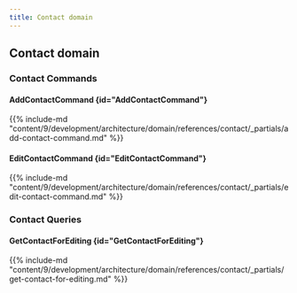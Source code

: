 ```yaml
---
title: Contact domain
---
```


## Contact domain

### Contact Commands

#### AddContactCommand {id="AddContactCommand"}

{{%  include-md "content/9/development/architecture/domain/references/contact/_partials/add-contact-command.md" %}}
#### EditContactCommand {id="EditContactCommand"}

{{%  include-md "content/9/development/architecture/domain/references/contact/_partials/edit-contact-command.md" %}}

### Contact Queries

#### GetContactForEditing {id="GetContactForEditing"}

{{%  include-md "content/9/development/architecture/domain/references/contact/_partials/get-contact-for-editing.md" %}}
